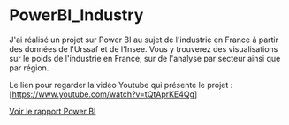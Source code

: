 # PowerBI_Industry
J'ai réalisé un projet sur Power BI au sujet de l'industrie en France à partir des données de l'Urssaf et de l'Insee. Vous y trouverez des visualisations sur le poids de l'industrie en France, sur de l'analyse par secteur ainsi que par région.

Le lien pour regarder la vidéo Youtube qui présente le projet : [https://www.youtube.com/watch?v=tQtAprKE4Qg] 

[Voir le rapport Power BI](https://app.powerbi.com/view?r=eyJrIjoiZmE4MDcwNDItOTYwZS00MTQ5LTgzZjEtOWNmY2NiYTE4MDNlIiwidCI6IjBmNmFjYzg4LTgxNWYtNDg0Mi04YzJmLTFlZWFiNzAyOGY0MSJ9&pageName=e94eb14dde2842e66c08)

